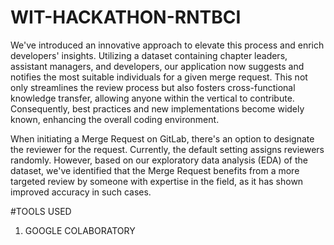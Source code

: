 # WIT-HACKATHON-RNTBCI

We've introduced an innovative approach to elevate this process and enrich developers' insights. Utilizing a dataset containing chapter leaders, assistant managers, and developers, our application now suggests and notifies the most suitable individuals for a given merge request. This not only streamlines the review process but also fosters cross-functional knowledge transfer, allowing anyone within the vertical to contribute. Consequently, best practices and new implementations become widely known, enhancing the overall coding environment.

When initiating a Merge Request on GitLab, there's an option to designate the reviewer for the request. Currently, the default setting assigns reviewers randomly. However, based on our exploratory data analysis (EDA) of the dataset, we've identified that the Merge Request benefits from a more targeted review by someone with expertise in the field, as it has shown improved accuracy in such cases.


#TOOLS USED
 1. GOOGLE COLABORATORY
    
